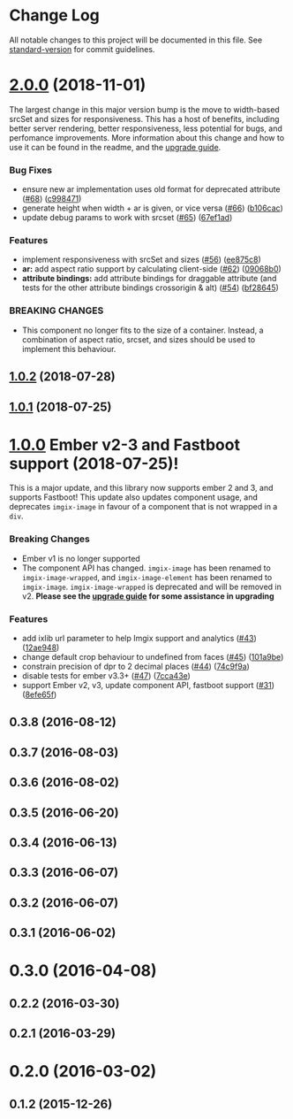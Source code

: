 # Change Log

All notable changes to this project will be documented in this file. See [standard-version](https://github.com/conventional-changelog/standard-version) for commit guidelines.

<a name="2.0.0"></a>
# [2.0.0](https://github.com/imgix/ember-cli-imgix/compare/v1.0.2...v2.0.0) (2018-11-01)

The largest change in this major version bump is the move to width-based srcSet and sizes for responsiveness. This has a host of benefits, including better server rendering, better responsiveness, less potential for bugs, and perfomance improvements. More information about this change and how to use it can be found in the readme, and the [upgrade guide](https://github.com/imgix/ember-cli-imgix#version-1x-to-version-2x).


### Bug Fixes

* ensure new ar implementation uses old format for deprecated attribute ([#68](https://github.com/imgix/ember-cli-imgix/issues/68)) ([c998471](https://github.com/imgix/ember-cli-imgix/commit/c998471))
* generate height when width + ar is given, or vice versa ([#66](https://github.com/imgix/ember-cli-imgix/issues/66)) ([b106cac](https://github.com/imgix/ember-cli-imgix/commit/b106cac))
* update debug params to work with srcset ([#65](https://github.com/imgix/ember-cli-imgix/issues/65)) ([67ef1ad](https://github.com/imgix/ember-cli-imgix/commit/67ef1ad))


### Features

* implement responsiveness with srcSet and sizes ([#56](https://github.com/imgix/ember-cli-imgix/issues/56)) ([ee875c8](https://github.com/imgix/ember-cli-imgix/commit/ee875c8))
* **ar:** add aspect ratio support by calculating client-side ([#62](https://github.com/imgix/ember-cli-imgix/issues/62)) ([09068b0](https://github.com/imgix/ember-cli-imgix/commit/09068b0))
* **attribute bindings:** add attribute bindings for draggable attribute (and tests for the other attribute bindings crossorigin & alt) ([#54](https://github.com/imgix/ember-cli-imgix/issues/54)) ([bf28645](https://github.com/imgix/ember-cli-imgix/commit/bf28645))


### BREAKING CHANGES

* This component no longer fits to the size of a container. Instead, a combination of aspect ratio, srcset, and sizes should be used to implement this behaviour. 



<a name="1.0.2"></a>
## [1.0.2](https://github.com/imgix/ember-cli-imgix/compare/v1.0.1...v1.0.2) (2018-07-28)



<a name="1.0.1"></a>
## [1.0.1](https://github.com/imgix/ember-cli-imgix/compare/v1.0.0...v1.0.1) (2018-07-25)



<a name="1.0.0"></a>
# [1.0.0](https://github.com/imgix/ember-cli-imgix/compare/v0.1.0...v1.0.0) Ember v2-3 and Fastboot support (2018-07-25)!

This is a major update, and this library now supports ember 2 and 3, and supports Fastboot! This update also updates component usage, and deprecates `imgix-image` in favour of a component that is not wrapped in a `div`.

### Breaking Changes

- Ember v1 is no longer supported
- The component API has changed. `imgix-image` has been renamed to `imgix-image-wrapped`, and `imgix-image-element` has been renamed to `imgix-image`. `imgix-image-wrapped` is deprecated and will be removed in v2. **Please see the [upgrade guide](https://github.com/imgix/ember-cli-imgix/tree/3b099198e9afefd26bceacb98e054f12422ac533#version-0x-to-version-1) for some assistance in upgrading**

### Features

- add ixlib url parameter to help Imgix support and analytics ([#43](https://github.com/imgix/ember-cli-imgix/issues/43)) ([12ae948](https://github.com/imgix/ember-cli-imgix/commit/12ae948))
- change default crop behaviour to undefined from faces ([#45](https://github.com/imgix/ember-cli-imgix/issues/45)) ([101a9be](https://github.com/imgix/ember-cli-imgix/commit/101a9be))
- constrain precision of dpr to 2 decimal places ([#44](https://github.com/imgix/ember-cli-imgix/issues/44)) ([74c9f9a](https://github.com/imgix/ember-cli-imgix/commit/74c9f9a))
- disable tests for ember v3.3+ ([#47](https://github.com/imgix/ember-cli-imgix/issues/47)) ([7cca43e](https://github.com/imgix/ember-cli-imgix/commit/7cca43e))
- support Ember v2, v3, update component API, fastboot support ([#31](https://github.com/imgix/ember-cli-imgix/issues/31)) ([8efe65f](https://github.com/imgix/ember-cli-imgix/commit/8efe65f))

<a name="0.3.8"></a>
## 0.3.8 (2016-08-12)



<a name="0.3.7"></a>
## 0.3.7 (2016-08-03)



<a name="0.3.6"></a>
## 0.3.6 (2016-08-02)



<a name="0.3.5"></a>
## 0.3.5 (2016-06-20)



<a name="0.3.4"></a>
## 0.3.4 (2016-06-13)



<a name="0.3.3"></a>
## 0.3.3 (2016-06-07)



<a name="0.3.2"></a>
## 0.3.2 (2016-06-07)



<a name="0.3.1"></a>
## 0.3.1 (2016-06-02)



<a name="0.3.0"></a>
# 0.3.0 (2016-04-08)



<a name="0.2.2"></a>
## 0.2.2 (2016-03-30)



<a name="0.2.1"></a>
## 0.2.1 (2016-03-29)



<a name="0.2.0"></a>
# 0.2.0 (2016-03-02)



<a name="0.1.2"></a>
## 0.1.2 (2015-12-26)

